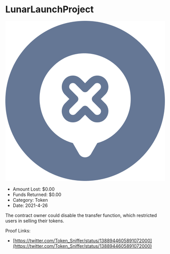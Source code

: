 # LunarLaunchProject
![LunarLaunchProject](/rektimages/LunarLaunchProject.png)
- Amount Lost: $0.00
- Funds Returned: $0.00
- Category: Token
- Date: 2021-4-26

The contract owner could disable the transfer function, which restricted users in selling their tokens.


Proof Links:
- [https://twitter.com/Token_Sniffer/status/1388944605891072000](https://twitter.com/Token_Sniffer/status/1388944605891072000)


